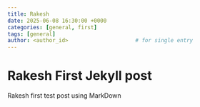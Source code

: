 ```yaml
---
title: Rakesh
date: 2025-06-08 16:30:00 +0000 
categories: [general, first]
tags: [general]
author: <author_id>                     # for single entry
---
```

# Rakesh First Jekyll post

Rakesh first test post using MarkDown
